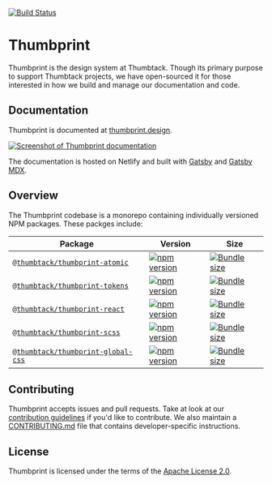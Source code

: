 [![Build Status](https://badgen.net/travis/thumbtack/thumbprint)](https://travis-ci.org/thumbtack/thumbprint)

# Thumbprint

Thumbprint is the design system at Thumbtack. Though its primary purpose to support Thumbtack projects, we have open-sourced it for those interested in how we build and manage our documentation and code.

## Documentation

Thumbprint is documented at [thumbprint.design](https://thumbprint.design/).

[![Screenshot of Thumbprint documentation](https://i.imgur.com/ioUtLO5.png)](https://thumbprint.design/)

The documentation is hosted on Netlify and built with [Gatsby](https://www.gatsbyjs.org/) and [Gatsby MDX](https://github.com/ChristopherBiscardi/gatsby-mdx).

## Overview

The Thumbprint codebase is a monorepo containing individually versioned NPM packages. These packges include:

| Package                                                               | Version                                                                                                                                 | Size                                                                                                                                                                            |
| --------------------------------------------------------------------- | --------------------------------------------------------------------------------------------------------------------------------------- | ------------------------------------------------------------------------------------------------------------------------------------------------------------------------------- |
| [`@thumbtack/thumbprint-atomic`](/packages/thumbprint-atomic)         | [![npm version](https://badgen.net/npm/v/@thumbtack/thumbprint-atomic)](https://npmjs.com/package/@thumbtack/thumbprint-atomic)         | [![Bundle size](https://badgen.net/bundlephobia/minzip/@thumbtack/thumbprint-atomic?label=gzip%20size)](https://bundlephobia.com/result?p=@thumbtack/thumbprint-atomic)         |
| [`@thumbtack/thumbprint-tokens`](/packages/thumbprint-tokens)         | [![npm version](https://badgen.net/npm/v/@thumbtack/thumbprint-tokens)](https://npmjs.com/package/@thumbtack/thumbprint-tokens)         | [![Bundle size](https://badgen.net/bundlephobia/minzip/@thumbtack/thumbprint-tokens?label=gzip%20size)](https://bundlephobia.com/result?p=@thumbtack/thumbprint-tokens)         |
| [`@thumbtack/thumbprint-react`](/packages/thumbprint-react)           | [![npm version](https://badgen.net/npm/v/@thumbtack/thumbprint-react)](https://npmjs.com/package/@thumbtack/thumbprint-react)           | [![Bundle size](https://badgen.net/bundlephobia/minzip/@thumbtack/thumbprint-react?label=gzip%20size)](https://bundlephobia.com/result?p=@thumbtack/thumbprint-react)           |
| [`@thumbtack/thumbprint-scss`](/packages/thumbprint-scss)             | [![npm version](https://badgen.net/npm/v/@thumbtack/thumbprint-scss)](https://npmjs.com/package/@thumbtack/thumbprint-scss)             | [![Bundle size](https://badgen.net/bundlephobia/minzip/@thumbtack/thumbprint-scss?label=gzip%20size)](https://bundlephobia.com/result?p=@thumbtack/thumbprint-scss)             |
| [`@thumbtack/thumbprint-global-css`](/packages/thumbprint-global-css) | [![npm version](https://badgen.net/npm/v/@thumbtack/thumbprint-global-css)](https://npmjs.com/package/@thumbtack/thumbprint-global-css) | [![Bundle size](https://badgen.net/bundlephobia/minzip/@thumbtack/thumbprint-global-css?label=gzip%20size)](https://bundlephobia.com/result?p=@thumbtack/thumbprint-global-css) |

## Contributing

Thumbprint accepts issues and pull requests. Take at look at our [contribution guidelines](https://thumbprint.design/overview/contributing/) if you'd like to contribute. We also maintain a [CONTRIBUTING.md](CONTRIBUTING.md) file that contains developer-specific instructions.

## License

Thumbprint is licensed under the terms of the [Apache License 2.0](LICENSE).
